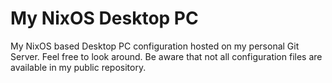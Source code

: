# My NixOS Desktop PC

My NixOS based Desktop PC configuration hosted on my personal Git Server. Feel free to look around. Be aware that not all configuration files are available in my public repository.
